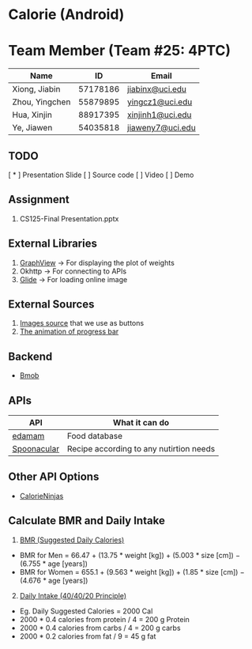 # Calorie (Android)

# Team Member  (Team #25: 4PTC)
| Name | ID | Email |
|------|----|-------|
|Xiong, Jiabin|57178186|jiabinx@uci.edu|
|Zhou, Yingchen|55879895|yingcz1@uci.edu|
|Hua, Xinjin|88917395|xinjinh1@uci.edu|
|Ye, Jiawen|54035818|jiaweny7@uci.edu|

## TODO
[ * ] Presentation Slide
[  ] Source code
[  ] Video
[  ] Demo

## Assignment
1. CS125-Final Presentation.pptx


## External Libraries
1. <a href = https://github.com/jjoe64/GraphView>GraphView</a> -> For displaying the plot of weights
2. Okhttp -> For connecting to APIs
3. <a href = https://github.com/bumptech/glide>Glide</a> -> For loading online image

## External Sources
1. <a href = https://www.iconfont.cn>Images source</a> that we use as buttons
2. <a href = https://www.jb51.net/article/133617.htm>The animation of progress bar</a>

## Backend
* <a href = "https://www.bmob.cn/">Bmob</a>

## APIs

| API | What it can do |
|-----|----------------|
|<a href = https://rapidapi.com/edamam/api/edamam-food-and-grocery-database>edamam</a>|Food database|
|<a href = https://rapidapi.com/spoonacular/api/recipe-food-nutrition?>Spoonacular</a>|Recipe according to any nutirtion needs|

## Other API Options
* <a href = https://rapidapi.com/calorieninjas/api/calorieninjas>CalorieNinjas</a>

## Calculate BMR and Daily Intake
1. <a href = https://www.diabetes.co.uk/bmr-calculator.html>BMR (Suggested Daily Calories)</a>
  * BMR for Men = 66.47 + (13.75 * weight [kg]) + (5.003 * size [cm]) − (6.755 * age [years])
  * BMR for Women = 655.1 + (9.563 * weight [kg]) + (1.85 * size [cm]) − (4.676 * age [years])
2. <a href = https://diabetesstrong.com/how-much-protein-carbs-fat-should-you-eat/>Daily Intake (40/40/20 Principle)</a>
  * Eg. Daily Suggested Calories = 2000 Cal
  * 2000 * 0.4 calories from protein / 4 = 200 g Protein
  * 2000 * 0.4 calories from carbs / 4 = 200 g carbs
  * 2000 * 0.2 calories from fat / 9 = 45 g fat
